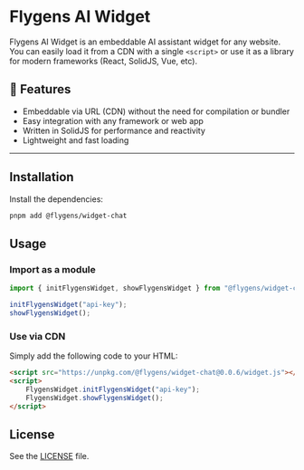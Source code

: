 # Flygens AI Widget

Flygens AI Widget is an embeddable AI assistant widget for any website.\
You can easily load it from a CDN with a single `<script>` or use it as a library for modern frameworks (React, SolidJS, Vue, etc).

## 🚀 Features

- Embeddable via URL (CDN) without the need for compilation or bundler
- Easy integration with any framework or web app
- Written in SolidJS for performance and reactivity
- Lightweight and fast loading

---

## Installation

Install the dependencies:

```bash
pnpm add @flygens/widget-chat
```

## Usage

### Import as a module

```ts
import { initFlygensWidget, showFlygensWidget } from "@flygens/widget-chat";

initFlygensWidget("api-key");
showFlygensWidget();
```

### Use via CDN

Simply add the following code to your HTML:

```html
<script src="https://unpkg.com/@flygens/widget-chat@0.0.6/widget.js"></script>
<script>
    FlygensWidget.initFlygensWidget("api-key");
    FlygensWidget.showFlygensWidget();
</script>
```

## License

See the [LICENSE](LICENSE) file.